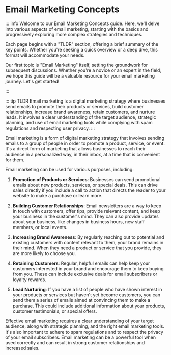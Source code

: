 # Email Marketing Concepts

::: info
Welcome to our Email Marketing Concepts guide. Here, we'll delve into various aspects of email marketing, starting with the basics and progressively exploring more complex strategies and techniques.

Each page begins with a "TLDR" section, offering a brief summary of the key points. Whether you're seeking a quick overview or a deep dive, this format will accommodate your needs.

Our first topic is "Email Marketing" itself, setting the groundwork for subsequent discussions. Whether you're a novice or an expert in the field, we hope this guide will be a valuable resource for your email marketing journey. Let's get started!

:::

::: tip TLDR
Email marketing is a digital marketing strategy where businesses send emails to promote their products or services, build customer relationships, increase brand awareness, retain customers, and nurture leads. It involves a clear understanding of the target audience, strategic planning, and use of email marketing tools while complying with spam regulations and respecting user privacy.
:::


Email marketing is a form of digital marketing strategy that involves sending emails to a group of people in order to promote a product, service, or event. It's a direct form of marketing that allows businesses to reach their audience in a personalized way, in their inbox, at a time that is convenient for them.

Email marketing can be used for various purposes, including:

1. **Promotion of Products or Services**: Businesses can send promotional emails about new products, services, or special deals. This can drive sales directly if you include a call to action that directs the reader to your website to make a purchase or learn more.

2. **Building Customer Relationships**: Email newsletters are a way to keep in touch with customers, offer tips, provide relevant content, and keep your business in the customer's mind. They can also provide updates about your business, like changes in business hours, new staff members, or local events.

3. **Increasing Brand Awareness**: By regularly reaching out to potential and existing customers with content relevant to them, your brand remains in their mind. When they need a product or service that you provide, they are more likely to choose you.

4. **Retaining Customers**: Regular, helpful emails can help keep your customers interested in your brand and encourage them to keep buying from you. These can include exclusive deals for email subscribers or loyalty rewards.

5. **Lead Nurturing**: If you have a list of people who have shown interest in your products or services but haven't yet become customers, you can send them a series of emails aimed at convincing them to make a purchase. This could include additional information about your products, customer testimonials, or special offers.

Effective email marketing requires a clear understanding of your target audience, along with strategic planning, and the right email marketing tools. It's also important to adhere to spam regulations and to respect the privacy of your email subscribers. Email marketing can be a powerful tool when used correctly and can result in strong customer relationships and increased sales.

<!--
- Email Marketing
  - Strategy
    - Goal Setting
    - Target Audience
      - Demographics
      - Psychographics
    - Campaign Planning
      - Campaign Objectives
      - Timing and Frequency
      - Customer Journey Mapping
    - Content Strategy
      - Content Calendar
      - Content Types (Newsletters, Promotions, etc.)
      - Messaging and Tone
    - Segmentation
      - Behavior-Based Segmentation
      - Demographic Segmentation
      - Interest-Based Segmentation
    - Personalization
      - Dynamic Content
      - Merge Tags
      - Personalized Recommendations
  - Design and Content
    - Email Templates
      - Responsive Design
      - Mobile Optimization
    - Copywriting
      - Subject Lines
      - Email Body
      - CTAs and Button Copy
    - Visual Design
      - Branding Elements
      - Color Scheme
      - Images and Graphics
    - Accessibility
      - Alt Text for Images
      - Clear Fonts and Formatting
  - List Management
    - List Building
      - Website Sign-Up Forms
      - Lead Magnets and Incentives
    - List Segmentation
      - Purchase History
      - Engagement Levels
      - Preferences and Interests
    - Permission-Based Marketing
      - Opt-In and Opt-Out Processes
      - Double Opt-In vs. Single Opt-In
    - List Hygiene
      - Email Validation
      - Unengaged Subscribers
      - List Cleaning and Removal
    - Unsubscribe Management
      - Easy Unsubscribe Options
      - Preference Center
  - Deliverability and Compliance
    - Sender Reputation
      - IP Address Reputation
      - Domain Reputation
    - Email Authentication (SPF, DKIM, DMARC)
      - Implementing SPF, DKIM, DMARC Records
      - Authentication Failure Monitoring
    - ISP Guidelines
      - Content Guidelines
      - Volume and Frequency Limits
    - CAN-SPAM Act Compliance
      - Opt-Out and Physical Address Requirements
      - Message Header and Subject Line Accuracy
    - GDPR Compliance
      - Consent and Privacy Regulations
      - Data Protection and Storage
  - Automation and Personalization
    - Drip Campaigns
      - Welcome Series
      - Onboarding Sequences
      - Abandoned Cart Recovery
    - Triggered Emails
      - Transactional Emails
      - Behavioral Triggers (Product Views, Abandonment, etc.)
    - Behavioral Targeting
      - Segmentation Based on User Actions
      - Personalized Recommendations
    - Dynamic Content
      - Customizing Content Blocks
      - Dynamic Elements (Names, Product Recommendations, etc.)
  - Metrics and Analytics
    - Open Rate
      - Open Tracking
      - Subject Line Performance
    - Click-Through Rate (CTR)
      - Link Tracking
      - CTA Performance
    - Conversion Rate
      - Conversion Tracking
      - Goal Tracking
    - Bounce Rate
      - Soft Bounces
      - Hard Bounces
    - Unsubscribe Rate
      - Reasons for Unsubscribing
    - A/B Testing
      - Subject Line Testing
      - Design Testing
      - Content Testing
    - ROI Tracking
      - Revenue Attribution
      - Cost per Conversion
  - Testing and Optimization
    - Subject Line Testing
      - A/B Testing
      - Personalization vs. Generic
    - Email Design Testing
      - Layout Variations
      - Button Colors and Placement
    - Call-to-Action Testing
      - Text vs. Button
      - Placement and Size
    - Landing Page Optimization
      - Alignment with Email Content
      - Clear CTAs and Conversion Paths
    - Content Testing
      - Length and Formatting
      - Visual vs. Text-Based
  - Integration and Tools
    - Email Service Providers (ESPs)
      - Features and Capabilities
      - Deliverability Reputation
    - CRM Integration
      - Customer Data Syncing
      - Personalization and Segmentation
    - Marketing Automation Platforms
      - Workflow Automation
      - Behavioral Triggers
    - Analytics Tools
      - Email Metrics Tracking
      - Conversion Tracking
    - Email Testing Tools
      - Email Rendering Testing
      - Spam Filter Testing
  - Compliance and Legal Considerations
    - Privacy Laws (GDPR, CCPA)
      - Data Protection and Consent
      - User Rights and Opt-Out
    - CAN-SPAM Act
      - Opt-Out Compliance
      - Identification and Content Guidelines
    - Opt-In and Opt-Out Processes
      - Permission-Based Marketing
      - Unsubscribe Management
    - Data Protection and Security
      - Secure Storage and Handling
      - Encryption and Data Access Controls


-->
